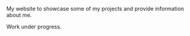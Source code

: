 My website to showcase some of my projects and provide information about me. 

Work under progress.
